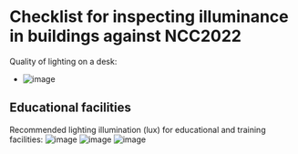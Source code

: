 # Checklist for inspecting illuminance in buildings against NCC2022

Quality of lighting on a desk: 
  - ![image](https://user-images.githubusercontent.com/146181/198148249-36879557-50f6-4c9d-a9f3-7fa31edc9fa0.png)


## Educational facilities
Recommended lighting illumination (lux) for educational and training facilities:
![image](https://user-images.githubusercontent.com/146181/198151814-47a0bbea-1937-43cc-9729-606f5b301b6a.png)
![image](https://user-images.githubusercontent.com/146181/198151945-ec3a2385-5d72-45f9-b30c-92f3dfe9dd75.png)
![image](https://user-images.githubusercontent.com/146181/198151983-db8a6e90-0d98-4517-bdf4-2ac7b1466dc8.png)
